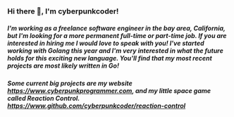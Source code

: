 ### Hi there 👋, I'm cyberpunkcoder!
##### I'm working as a freelance software engineer in the bay area, California, but I'm looking for a more permanent full-time  or part-time job. If you are interested in hiring me I would love to speak with you! I've started working with Golang this year and I'm very interested in what the future holds for this exciting new language. You'll find that my most recent projects are most likely written in Go!

##### Some current big projects are my website https://www.cyberpunkprogrammer.com, and my little space game called Reaction Control. https://www.github.com/cyberpunkcoder/reaction-control

<!--
**cyberpunkcoder/cyberpunkcoder** is a ✨ _special_ ✨ repository because its `README.md` (this file) appears on your GitHub profile.

Here are some ideas to get you started:

- 🔭 I’m currently working on ...
- 🌱 I’m currently learning ...
- 👯 I’m looking to collaborate on ...
- 🤔 I’m looking for help with ...
- 💬 Ask me about ...
- 📫 How to reach me: ...
- 😄 Pronouns: ...
- ⚡ Fun fact: ...
-->
